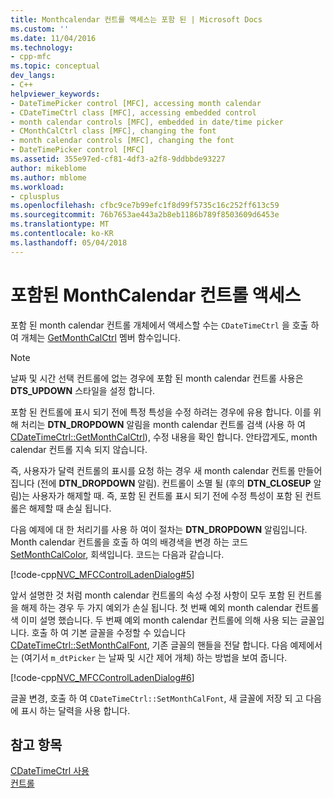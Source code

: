```yaml
---
title: Monthcalendar 컨트롤 액세스는 포함 된 | Microsoft Docs
ms.custom: ''
ms.date: 11/04/2016
ms.technology:
- cpp-mfc
ms.topic: conceptual
dev_langs:
- C++
helpviewer_keywords:
- DateTimePicker control [MFC], accessing month calendar
- CDateTimeCtrl class [MFC], accessing embedded control
- month calendar controls [MFC], embedded in date/time picker
- CMonthCalCtrl class [MFC], changing the font
- month calendar controls [MFC], changing the font
- DateTimePicker control [MFC]
ms.assetid: 355e97ed-cf81-4df3-a2f8-9ddbbde93227
author: mikeblome
ms.author: mblome
ms.workload:
- cplusplus
ms.openlocfilehash: cfbc9ce7b99efc1f8d99f5735c16c252ff613c59
ms.sourcegitcommit: 76b7653ae443a2b8eb1186b789f8503609d6453e
ms.translationtype: MT
ms.contentlocale: ko-KR
ms.lasthandoff: 05/04/2018
---
```

# <a name="accessing-the-embedded-month-calendar-control"></a>포함된 MonthCalendar 컨트롤 액세스
포함 된 month calendar 컨트롤 개체에서 액세스할 수는 `CDateTimeCtrl` 을 호출 하 여 개체는 [GetMonthCalCtrl](../mfc/reference/cdatetimectrl-class.md#getmonthcalctrl) 멤버 함수입니다.  
  
> [!NOTE]
>  날짜 및 시간 선택 컨트롤에 없는 경우에 포함 된 month calendar 컨트롤 사용은 **DTS_UPDOWN** 스타일을 설정 합니다.  
  
 포함 된 컨트롤에 표시 되기 전에 특정 특성을 수정 하려는 경우에 유용 합니다. 이를 위해 처리는 **DTN_DROPDOWN** 알림을 month calendar 컨트롤 검색 (사용 하 여 [CDateTimeCtrl::GetMonthCalCtrl](../mfc/reference/cdatetimectrl-class.md#getmonthcalctrl)), 수정 내용을 확인 합니다. 안타깝게도, month calendar 컨트롤 지속 되지 않습니다.  
  
 즉, 사용자가 달력 컨트롤의 표시를 요청 하는 경우 새 month calendar 컨트롤 만들어집니다 (전에 **DTN_DROPDOWN** 알림). 컨트롤이 소멸 될 (후의 **DTN_CLOSEUP** 알림)는 사용자가 해제할 때. 즉, 포함 된 컨트롤 표시 되기 전에 수정 특성이 포함 된 컨트롤은 해제할 때 손실 됩니다.  
  
 다음 예제에 대 한 처리기를 사용 하 여이 절차는 **DTN_DROPDOWN** 알림입니다. Month calendar 컨트롤을 호출 하 여의 배경색을 변경 하는 코드 [SetMonthCalColor](../mfc/reference/cdatetimectrl-class.md#setmonthcalcolor), 회색입니다. 코드는 다음과 같습니다.  
  
 [!code-cpp[NVC_MFCControlLadenDialog#5](../mfc/codesnippet/cpp/accessing-the-embedded-month-calendar-control_1.cpp)]  
  
 앞서 설명한 것 처럼 month calendar 컨트롤의 속성 수정 사항이 모두 포함 된 컨트롤을 해제 하는 경우 두 가지 예외가 손실 됩니다. 첫 번째 예외 month calendar 컨트롤 색 이미 설명 했습니다. 두 번째 예외 month calendar 컨트롤에 의해 사용 되는 글꼴입니다. 호출 하 여 기본 글꼴을 수정할 수 있습니다 [CDateTimeCtrl::SetMonthCalFont](../mfc/reference/cdatetimectrl-class.md#setmonthcalfont), 기존 글꼴의 핸들을 전달 합니다. 다음 예제에서는 (여기서 `m_dtPicker` 는 날짜 및 시간 제어 개체) 하는 방법을 보여 줍니다.  
  
 [!code-cpp[NVC_MFCControlLadenDialog#6](../mfc/codesnippet/cpp/accessing-the-embedded-month-calendar-control_2.cpp)]  
  
 글꼴 변경, 호출 하 여 `CDateTimeCtrl::SetMonthCalFont`, 새 글꼴에 저장 되 고 다음에 표시 하는 달력을 사용 합니다.  
  
## <a name="see-also"></a>참고 항목  
 [CDateTimeCtrl 사용](../mfc/using-cdatetimectrl.md)   
 [컨트롤](../mfc/controls-mfc.md)

